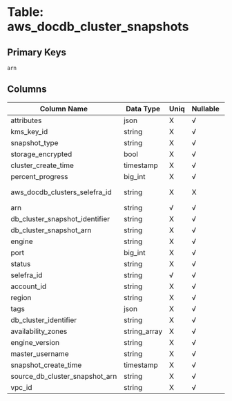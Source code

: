 # Table: aws_docdb_cluster_snapshots

## Primary Keys 

```
arn
```


## Columns 

|  Column Name   |  Data Type  | Uniq | Nullable | Description | 
|  ----  | ----  | ----  | ----  | ---- | 
| attributes | json | X | √ |  | 
| kms_key_id | string | X | √ |  | 
| snapshot_type | string | X | √ |  | 
| storage_encrypted | bool | X | √ |  | 
| cluster_create_time | timestamp | X | √ |  | 
| percent_progress | big_int | X | √ |  | 
| aws_docdb_clusters_selefra_id | string | X | X | fk to aws_docdb_clusters.selefra_id | 
| arn | string | √ | √ |  | 
| db_cluster_snapshot_identifier | string | X | √ |  | 
| db_cluster_snapshot_arn | string | X | √ |  | 
| engine | string | X | √ |  | 
| port | big_int | X | √ |  | 
| status | string | X | √ |  | 
| selefra_id | string | √ | √ | primary keys value md5 | 
| account_id | string | X | √ |  | 
| region | string | X | √ |  | 
| tags | json | X | √ |  | 
| db_cluster_identifier | string | X | √ |  | 
| availability_zones | string_array | X | √ |  | 
| engine_version | string | X | √ |  | 
| master_username | string | X | √ |  | 
| snapshot_create_time | timestamp | X | √ |  | 
| source_db_cluster_snapshot_arn | string | X | √ |  | 
| vpc_id | string | X | √ |  | 


